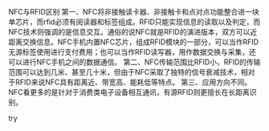 NFC与RFID区别 
第一、NFC将非接触读卡器、非接触卡和点对点功能整合进一块单芯片，而rfid必须有阅读器和标签组成。RFID只能实现信息的读取以及判定，而NFC技术则强调的是信息交互。通俗的说NFC就是RFID的演进版本，双方可以近距离交换信息。NFC手机内置NFC芯片，组成RFID模块的一部分，可以当作RFID无源标签使用进行支付费用；也可以当作RFID读写器，用作数据交换与采集，还可以进行NFC手机之间的数据通信。 
第二、NFC传输范围比RFID小，RFID的传输范围可以达到几米、甚至几十米，但由于NFC采取了独特的信号衰减技术，相对于RFID来说NFC具有距离近、带宽高、能耗低等特点。 
第三、应用方向不同。NFC看更多的是针对于消费类电子设备相互通讯，有源RFID则更擅长在长距离识别。

try
